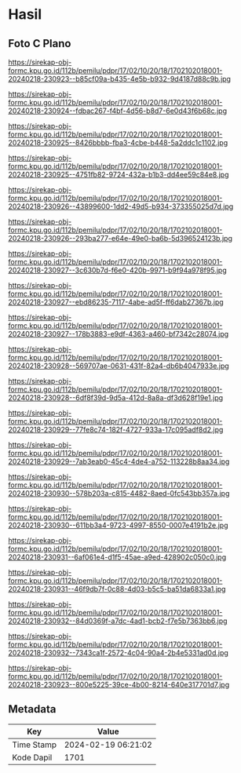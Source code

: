 # Hasil

## Foto C Plano

https://sirekap-obj-formc.kpu.go.id/112b/pemilu/pdpr/17/02/10/20/18/1702102018001-20240218-230923--b85cf09a-b435-4e5b-b932-9d4187d88c9b.jpg

https://sirekap-obj-formc.kpu.go.id/112b/pemilu/pdpr/17/02/10/20/18/1702102018001-20240218-230924--fdbac267-f4bf-4d56-b8d7-6e0d43f6b68c.jpg

https://sirekap-obj-formc.kpu.go.id/112b/pemilu/pdpr/17/02/10/20/18/1702102018001-20240218-230925--8426bbbb-fba3-4cbe-b448-5a2ddc1c1102.jpg

https://sirekap-obj-formc.kpu.go.id/112b/pemilu/pdpr/17/02/10/20/18/1702102018001-20240218-230925--4751fb82-9724-432a-b1b3-dd4ee59c84e8.jpg

https://sirekap-obj-formc.kpu.go.id/112b/pemilu/pdpr/17/02/10/20/18/1702102018001-20240218-230926--43899600-1dd2-49d5-b934-373355025d7d.jpg

https://sirekap-obj-formc.kpu.go.id/112b/pemilu/pdpr/17/02/10/20/18/1702102018001-20240218-230926--293ba277-e64e-49e0-ba6b-5d396524123b.jpg

https://sirekap-obj-formc.kpu.go.id/112b/pemilu/pdpr/17/02/10/20/18/1702102018001-20240218-230927--3c630b7d-f6e0-420b-9971-b9f94a978f95.jpg

https://sirekap-obj-formc.kpu.go.id/112b/pemilu/pdpr/17/02/10/20/18/1702102018001-20240218-230927--ebd86235-7117-4abe-ad5f-ff6dab27367b.jpg

https://sirekap-obj-formc.kpu.go.id/112b/pemilu/pdpr/17/02/10/20/18/1702102018001-20240218-230927--178b3883-e9df-4363-a460-bf7342c28074.jpg

https://sirekap-obj-formc.kpu.go.id/112b/pemilu/pdpr/17/02/10/20/18/1702102018001-20240218-230928--569707ae-0631-431f-82a4-db6b4047933e.jpg

https://sirekap-obj-formc.kpu.go.id/112b/pemilu/pdpr/17/02/10/20/18/1702102018001-20240218-230928--6df8f39d-9d5a-412d-8a8a-df3d628f19e1.jpg

https://sirekap-obj-formc.kpu.go.id/112b/pemilu/pdpr/17/02/10/20/18/1702102018001-20240218-230929--77fe8c74-182f-4727-933a-17c095adf8d2.jpg

https://sirekap-obj-formc.kpu.go.id/112b/pemilu/pdpr/17/02/10/20/18/1702102018001-20240218-230929--7ab3eab0-45c4-4de4-a752-113228b8aa34.jpg

https://sirekap-obj-formc.kpu.go.id/112b/pemilu/pdpr/17/02/10/20/18/1702102018001-20240218-230930--578b203a-c815-4482-8aed-0fc543bb357a.jpg

https://sirekap-obj-formc.kpu.go.id/112b/pemilu/pdpr/17/02/10/20/18/1702102018001-20240218-230930--611bb3a4-9723-4997-8550-0007e4191b2e.jpg

https://sirekap-obj-formc.kpu.go.id/112b/pemilu/pdpr/17/02/10/20/18/1702102018001-20240218-230931--6af061e4-d1f5-45ae-a9ed-428902c050c0.jpg

https://sirekap-obj-formc.kpu.go.id/112b/pemilu/pdpr/17/02/10/20/18/1702102018001-20240218-230931--46f9db7f-0c88-4d03-b5c5-ba51da6833a1.jpg

https://sirekap-obj-formc.kpu.go.id/112b/pemilu/pdpr/17/02/10/20/18/1702102018001-20240218-230932--84d0369f-a7dc-4ad1-bcb2-f7e5b7363bb6.jpg

https://sirekap-obj-formc.kpu.go.id/112b/pemilu/pdpr/17/02/10/20/18/1702102018001-20240218-230932--7343ca1f-2572-4c04-90a4-2b4e5331ad0d.jpg

https://sirekap-obj-formc.kpu.go.id/112b/pemilu/pdpr/17/02/10/20/18/1702102018001-20240218-230923--800e5225-39ce-4b00-8214-640e317701d7.jpg


## Metadata

| Key        | Value               |
| ---------- | ------------------- |
| Time Stamp | 2024-02-19 06:21:02 |
| Kode Dapil | 1701                |



